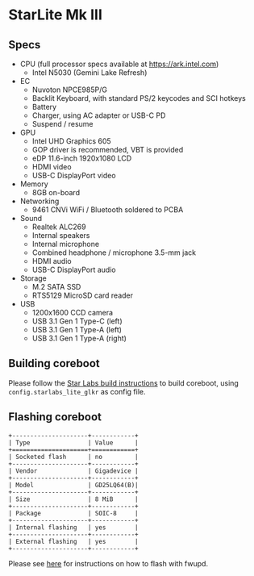 # StarLite Mk III

## Specs
- CPU (full processor specs available at https://ark.intel.com)
    - Intel N5030 (Gemini Lake Refresh)
- EC
    - Nuvoton NPCE985P/G
    - Backlit Keyboard, with standard PS/2 keycodes and SCI hotkeys
    - Battery
    - Charger, using AC adapter or USB-C PD
    - Suspend / resume
- GPU
    - Intel UHD Graphics 605
    - GOP driver is recommended, VBT is provided
    - eDP 11.6-inch 1920x1080 LCD
    - HDMI video
    - USB-C DisplayPort video
- Memory
    - 8GB on-board
- Networking
    - 9461 CNVi WiFi / Bluetooth soldered to PCBA
- Sound
    - Realtek ALC269
    - Internal speakers
    - Internal microphone
    - Combined headphone / microphone 3.5-mm jack
    - HDMI audio
    - USB-C DisplayPort audio
- Storage
    - M.2 SATA SSD
    - RTS5129 MicroSD card reader
- USB
    - 1200x1600 CCD camera
    - USB 3.1 Gen 1 Type-C (left)
    - USB 3.1 Gen 1 Type-A (left)
    - USB 3.1 Gen 1 Type-A (right)

## Building coreboot

Please follow the [Star Labs build instructions](common/building.md) to build coreboot, using `config.starlabs_lite_glkr` as config file.

## Flashing coreboot

```eval_rst
+---------------------+------------+
| Type                | Value      |
+=====================+============+
| Socketed flash      | no         |
+---------------------+------------+
| Vendor              | Gigadevice |
+---------------------+------------+
| Model               | GD25LQ64(B)|
+---------------------+------------+
| Size                | 8 MiB      |
+---------------------+------------+
| Package             | SOIC-8     |
+---------------------+------------+
| Internal flashing   | yes        |
+---------------------+------------+
| External flashing   | yes        |
+---------------------+------------+
```

Please see [here](common/flashing.md) for instructions on how to flash with fwupd.
